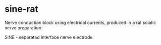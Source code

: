 # sine-rat
Nerve conduction block using electrical currents, produced in a rat sciatic nerve preparation.

SINE - separated interface nerve electrode
